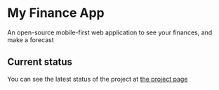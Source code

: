 # My Finance App

An open-source mobile-first web application to see your finances, and make a forecast

## Current status

You can see the latest status of the project at [the project page](https://github.com/users/FMGordillo/projects/14/views/1)
